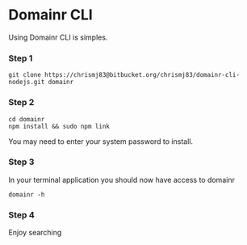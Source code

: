 Domainr CLI
============

Using Domainr CLI is simples.
	
### Step 1
	git clone https://chrismj83@bitbucket.org/chrismj83/domainr-cli-nodejs.git domainr

### Step 2
	cd domainr
	npm install && sudo npm link

You may need to enter your system password to install.

### Step 3
In your terminal application you should now have access to domainr

	domainr -h

### Step 4
Enjoy searching